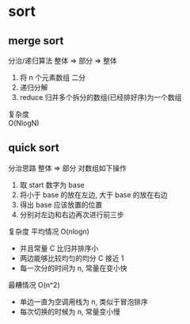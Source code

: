 # sort

## merge sort

分治/递归算法 整体 => 部分 => 整体

1. 将 n 个元素数组 二分
2. 递归分解
3. reduce 归并多个拆分的数组(已经排好序)为一个数组

复杂度  
O(NlogN)

## quick sort

分治思路 整体 => 部分 对数组如下操作

1. 取 start 数字为 base
2. 将小于 base 的放在左边, 大于 base 的放在右边
3. 得出 base 应该放置的位置
4. 分别对左边和右边再次进行前三步

复杂度
平均情况 O(nlogn)

- 并且常量 C 比归并排序小
- 两边能够比较均匀的均分 C 接近 1
- 每一次分的时间为 n, 常量在变小快

最糟情况 O(n^2)

- 单边一直为空调用栈为 n, 类似于冒泡排序
- 每次切换的时候为 n, 常量变小慢
